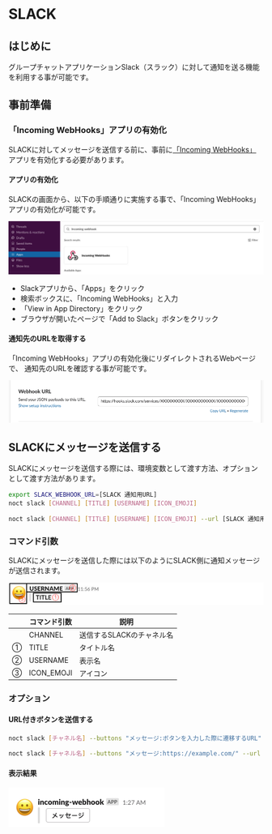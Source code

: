 # SLACK
## はじめに
  グループチャットアプリケーションSlack（スラック）に対して通知を送る機能を利用する事が可能です。

## 事前準備
### 「Incoming WebHooks」アプリの有効化
  SLACKに対してメッセージを送信する前に、事前に[「Incoming WebHooks」](https://slack.com/apps/A0F7XDUAZ-incoming-webhooks)
アプリを有効化する必要があります。

#### アプリの有効化
  SLACKの画面から、以下の手順通りに実施する事で、「Incoming WebHooks」アプリの有効化が可能です。

![Incoming WebHooks の有効化](./images/enable_incoming_webhook_1.jpeg)

- Slackアプリから、「Apps」をクリック
- 検索ボックスに、「Incoming WebHooks」と入力
- 「View in App Directory」をクリック
- ブラウザが開いたページで「Add to Slack」ボタンをクリック

#### 通知先のURLを取得する
  「Incoming WebHooks」アプリの有効化後にリダイレクトされるWebページで、
通知先のURLを確認する事が可能です。

![通知先のURL確認](./images/slack_notification_url.png)

## SLACKにメッセージを送信する
  SLACKにメッセージを送信する際には、環境変数として渡す方法、オプションとして渡す方法があります。

```bash tab="環境変数からURLを設定する"
export SLACK_WEBHOOK_URL=[SLACK 通知用URL]
noct slack [CHANNEL] [TITLE] [USERNAME] [ICON_EMOJI]
```

```bash tab="コマンド引数からURLを設定する"
noct slack [CHANNEL] [TITLE] [USERNAME] [ICON_EMOJI] --url [SLACK 通知用URL]
```

### コマンド引数
  SLACKにメッセージを送信した際には以下のようにSLACK側に通知メッセージが送信されます。

![SLACKへの通知メッセージ送信](./images/slack_command_example.jpeg)

|    | コマンド引数 | 説明                      |
|----|--------------|---------------------------|
|    | CHANNEL      | 送信するSLACKのチャネル名 |
| ①  | TITLE        | タイトル名                |
| ②  | USERNAME     | 表示名                    |
| ③  | ICON_EMOJI   | アイコン                  |

### オプション
#### URL付きボタンを送信する
```bash tab="引数"
noct slack [チャネル名] --buttons "メッセージ:ボタンを入力した際に遷移するURL" --url [SLACK 通知用URL]
```

```bash tab="実行コマンドサンプル"
noct slack [チャネル名] --buttons "メッセージ:https://example.com/" --url [SLACK 通知用URL]
```

#### 表示結果
![URL付きのボタンを送信](./images/slack_single_button.png)

